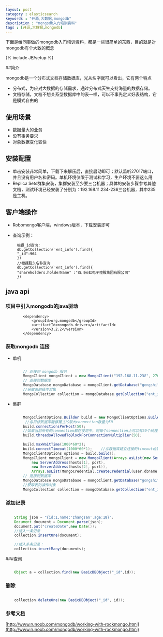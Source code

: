 ```yaml
---
layout: post
category : elasticsearch 
keywords : "开源,大数据,mongodb"
description : "mongodb入门培训资料"
tags : [开源,大数据,mongodb]
---
```

下面是给同事做的mongodb入门培训资料，都是一些很简单的东西，目的就是对mongodb有个大致的概念

<!--break-->

{% include JB/setup %}



##简介

mongodb是一个分布式文档存储数据库，光从名字就可以看出，它有两个特点

- 分布式，为应对大数据的存储需求，通过分布式天生支持海量的数据存储。
- 文档存储，文档不想关系型数据库中的表一样，可以不事先定义好表结构，它是模式自由的

## 使用场景
- 数据量大的业务
- 没有事务要求
- 对象数据变化较快

## 安装配置

- 单击安装非常简单，下载下来解压后，直接启动即可；默认监听27017端口，并且没有用户名和密码。单机环境仅限于测试和学习，生产环境不要这么用
- Replica Sets群集安装，集群安装至少要三台机器；具体的安装步骤参考其他文档，测试环境已经安装了分别为：192.168.11.234-236三台机器，其中235是主机。

## 客户端操作

- Robomongo客户端，windows版本，下载安装即可
- 查询示例：
	
		根据_id查询：
		db.getCollection('ent_info').find({
	    "_id":964
	    })
		//根据股东名称查询
		db.getCollection('ent_info').find({
	    "shareholders.holderName" :"四川长虹电子控股集团有限公司"
	    })
	    
## java api
 
### 项目中引入mongodb的java驱动

			<dependency>
				<groupId>org.mongodb</groupId>
				<artifactId>mongodb-driver</artifactId>
				<version>3.2.2</version>
			</dependency>

### 获取mongodb 连接

- 单机

```java

		// 连接到 mongodb 服务
		MongoClient mongoClient = new MongoClient("192.168.11.238", 27017);	
		// 连接到数据库
		MongoDatabase mongoDatabase = mongoClient.getDatabase("gongshi");
		//获取表的操作对象
		MongoCollection collection = mongoDatabase.getCollection("ent_info");
```

- 集群

```java

		MongoClientOptions.Builder build = new MongoClientOptions.Builder();
		 //与目标数据库能够建立的最大connection数量为50
		build.connectionsPerHost(50);  
		//如果当前所有的connection都在使用中，则每个connection上可以有50个线程排队等待
		build.threadsAllowedToBlockForConnectionMultiplier(50); 
		 
		build.maxWaitTime(1000*60*2);
		build.connectTimeout(1000*60*1);    //与数据库建立连接的timeout设置为1分钟
		MongoClientOptions options = build.build();	
		MongoClient mongoClient = new MongoClient(Arrays.asList(new ServerAddress(hosts[0], port),
			new ServerAddress(hosts[1], port),
			new ServerAddress(hosts[2], port)),
			Arrays.asList(MongoCredential.createCredential(user,dbname,pass.toCharArray())),options);
		// 连接到数据库
		MongoDatabase mongoDatabase = mongoClient.getDatabase("gongshi");
		//获取表的操作对象
		MongoCollection collection = mongoDatabase.getCollection("ent_info");
```		

### 添加记录

```java

	String json = "{id:1,name:'zhangsan',age:18}";
	Document document = Document.parse(json);
	document.put("createDate",new Date());
	//插入一条记录
	collection.insertOne(document);
	
	//插入多条记录：
	collection.insertMany(documents);
```	
###查询
	
```java

	Object a = collection.find(new BasicDBObject("_id",id));
```			
### 删除

```java

	collection.deleteOne(new BasicDBObject("_id", id));
```
### 参考文档
[http://www.runoob.com/mongodb/working-with-rockmongo.html](http://www.runoob.com/mongodb/working-with-rockmongo.html)

